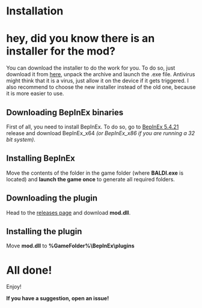 # Installation

# hey, did you know there is an installer for the mod?
You can download the installer to do the work for you. To do so, just download it from [here](https://github.com/artv15/BBCR-Return-Null-BepInEx-Mod/releases), unpack the archive and launch the .exe file. Antivirus might think that it is a virus, just allow it on the device if it gets triggered. I also recommend to choose the new installer instead of the old one, because it is more easier to use.

## Downloading BepInEx binaries
First of all, you need to install BepInEx. To do so, go to [BepInEx 5.4.21](https://github.com/BepInEx/BepInEx/releases/tag/v5.4.21) release and download BepInEx_x64 *(or BepInEx_x86 if you are running a 32 bit system)*.

## Installing BepInEx
Move the contents of the folder in the game folder (where **BALDI.exe** is located) and **launch the game once** to generate all required folders.

## Downloading the plugin
Head to the [releases page](https://github.com/artv15/BBCR-Return-Null-BepInEx-Mod/releases) and download **mod.dll**.

## Installing the plugin
Move **mod.dll** to **%GameFolder%\BepInEx\plugins**

# All done!
Enjoy!

**If you have a suggestion, open an issue!**
